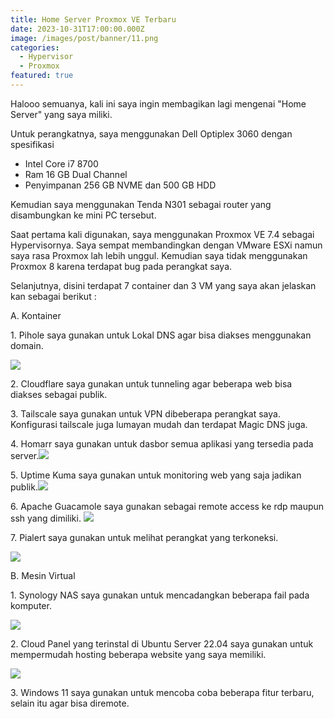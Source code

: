 ```yaml
---
title: Home Server Proxmox VE Terbaru
date: 2023-10-31T17:00:00.000Z
image: /images/post/banner/11.png
categories:
  - Hypervisor
  - Proxmox
featured: true
---
```


Halooo semuanya, kali ini saya ingin membagikan lagi mengenai "Home Server" yang saya miliki.

Untuk perangkatnya, saya menggunakan Dell Optiplex 3060 dengan spesifikasi

* Intel Core i7 8700
* Ram 16 GB Dual Channel
* Penyimpanan 256 GB NVME dan 500 GB HDD

Kemudian saya menggunakan Tenda N301 sebagai router yang disambungkan ke mini PC tersebut.

Saat pertama kali digunakan, saya menggunakan Proxmox VE 7.4 sebagai Hypervisornya. Saya sempat membandingkan dengan VMware ESXi namun saya rasa Proxmox lah lebih unggul. Kemudian saya tidak menggunakan Proxmox 8 karena terdapat bug pada perangkat saya.

Selanjutnya, disini terdapat 7 container dan 3 VM yang saya akan jelaskan kan sebagai berikut :

A. Kontainer

1\.  Pihole saya gunakan untuk Lokal DNS agar bisa diakses menggunakan domain.

![](/images/post/397231686_2400324750154027_1258061231073910181_n.jpg)

2\. Cloudflare saya gunakan untuk tunneling agar beberapa web bisa diakses sebagai publik.

3\. Tailscale saya gunakan untuk VPN dibeberapa perangkat saya. Konfigurasi tailscale juga lumayan mudah dan terdapat Magic DNS juga.

4\. Homarr saya gunakan untuk dasbor semua aplikasi yang tersedia pada server.![](/images/post/397143079_2400324950154007_548556195420260124_n.jpg)

5\. Uptime Kuma saya gunakan untuk monitoring web yang saja jadikan publik.![](/images/post/397186578_2400324886820680_6027108955856399335_n.jpg)

6\. Apache Guacamole saya gunakan sebagai remote access ke rdp maupun ssh yang dimiliki. ![](/images/post/397194906_2400324933487342_3902296092300133529_n.jpg)

7\. Pialert saya gunakan untuk melihat perangkat yang terkoneksi.

![](/images/post/397172139_2400324900154012_7688363395989397797_n.jpg)

B. Mesin Virtual

1\. Synology NAS saya gunakan untuk mencadangkan beberapa fail pada komputer.

![](/images/post/397165744_2400324690154033_3256370809224219205_n.jpg)

2\. Cloud Panel yang terinstal di Ubuntu Server 22.04 saya gunakan untuk mempermudah hosting beberapa website yang saya memiliki.

![](/images/post/398731700_2400324923487343_3456076794900333097_n.jpg)

3\. Windows 11 saya gunakan untuk mencoba coba beberapa fitur terbaru, selain itu agar bisa diremote.
